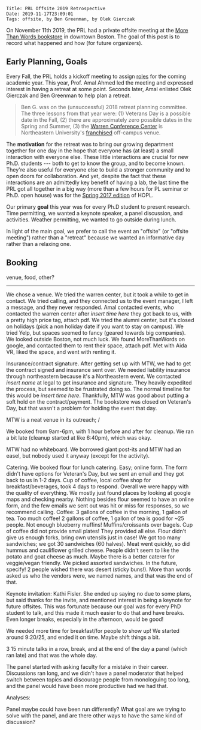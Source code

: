     Title: PRL Offsite 2019 Retrospective
    Date: 2019-11-17T23:09:01
    Tags: offsite, by Ben Greenman, by Olek Gierczak

On November 11th 2019, the PRL had a private offsite meeting at the
 [More Than Words bookstore][mtw] in downtown Boston.
The goal of this post is to record what happened and how
 (for future organizers).

<!-- more -->

## Early Planning, Goals

Every Fall, the PRL holds a kickoff meeting to assign [roles](http://prl.ccs.neu.edu/contact)
 for the coming academic year.
This year, Prof. Amal Ahmed led the meeting and expressed interest in having
 a retreat at some point.
Seconds later, Amal enlisted Olek Gierczak and Ben Greenman
 to help plan a retreat.

> Ben G. was on the (unsuccessful) 2018 retreat planning committee.
> The three lessons from that year were: (1) Veterans Day is a possible date
> in the Fall, (2) there are approximately zero possible dates in the Spring
> and Summer, (3) the [Warren Conference Center](http://www.warrencenter.com)
> is Northeastern University's [franchised](https://www.northeastern.edu/events/northeastern-owned-off-campus-venues)
> off-campus venue.

The **motivation** for the retreat was to bring our growing department together
 for one day in the hope that everyone has (at least) a small interaction with
 everyone else.
These little interactions are crucial for new Ph.D. students --- both to get
 to know the group, and to become known.
They're also useful for everyone else to build a stronger community and
 to open doors for collaboration.
And yet, despite the fact that these interactions are an admittedly key benefit
 of having a lab, the last time the PRL got all together in a big way (more
 than a few hours for PL seminar or Ph.D. open house) was for the
 [Spring 2017 edition](http://www.ccs.neu.edu/home/matthias/7480-s17/index.html)
 of HOPL.

Our primary **goal** this year was for every Ph.D student to present research.
Time permitting, we wanted a keynote speaker, a panel discussion, and activities.
Weather permitting, we wanted to go outside during lunch.

In light of the main goal, we prefer to call the event an "offsite"
 (or "offsite meeting") rather than a "retreat" because we wanted an
 informative day rather than a relaxing one.


## Booking

venue, food, other?


- - -


We chose a venue. We tried the warren center, but it took a while to get in
contact. We tried calling, and they connected us to the event manager, I left a
message, and they never responded. Amal contacted events, who contacted the
warren center after *insert time here* they got back to us, with a pretty high
price tag, attach pdf. We tried the alumni center, but it's closed on holidays
(pick a non holiday date if you want to stay on campus). We tried Yelp, but
spaces seemed to fancy (geared towards big companies). We looked outside
Boston, not much luck. We found MoreThanWords on google, and contacted them to
rent their space, attach pdf. Met with Aida VR, liked the space, and went with
renting it.

Insurance/contract signature. After getting set up with MTW, we had to get the
contract signed and insurance sent over. We needed liability insurance through
northeastern because it's a Northeastern event. We contacted *insert name* at
legal to get insurance and signature. They heavily expedited the process, but
seemed to be frustrated doing so. The normal timeline for this would be *insert
time here*. Thankfully, MTW was good about putting a soft hold on the
contract/payment. The bookstore was closed on Veteran's Day, but that wasn't a
problem for holding the event that day.

MTW is a neat venue in its outreach; /

We booked from 9am-6pm, with 1 hour before and after for cleanup. We ran a bit
late (cleanup started at like 6:40pm), which was okay.

MTW had no whiteboard. We borrowed giant post-its and MTW had an easel, but
nobody used it anyway (except for the activity).

Catering. We booked flour for lunch catering. Easy; online form. The form
didn't have options for Veteran's Day, but we sent an email and they got back
to us in 1-2 days. Cup of coffee, local coffee shop for breakfast/beverages,
took 4 days to respond. Overall we were happy with the quality of everything.
We mostly just found places by looking at google maps and checking nearby.
Nothing besides flour seemed to have an online form, and the few emails we sent
out was hit or miss for responses, so we recommend calling. Coffee: 3 gallons
of coffee in the morning, 1 gallon of tea. Too much coffee! 2 gallons of
coffee, 1 gallon of tea is good for ~25 people. Not enough blueberry muffins!
Muffins/croissants over bagels. Cup of coffee did not provide small plates!
They provided all else. Flour didn't give us enough forks, bring own utensils
just in case! We got too many sandwiches; we got 30 sandwiches (60 halves).
Meat went quickly, so did hummus and cauliflower grilled cheese. People didn't
seem to like the potato and goat cheese as much. Maybe there is a better
caterer for veggie/vegan friendly. We picked assorted sandwiches. In the
future, specify! 2 people wished there was desert (sticky buns!). More than
words asked us who the vendors were, we named names, and that was the end of
that.

Keynote invitation: Kathi Fisler. She ended up saying no due to some plans, but
said thanks for the invite, and mentioned interest in being a keynote for
future offsites. This was fortunate because our goal was for every PhD student
to talk, and this made it much easier to do that and have breaks. Even longer
breaks, especially in the afternoon, would be good!

We needed more time for breakfast/for people to show up! We started around
9:20/25, and ended it on time. Maybe shift things a bit. 

3 15 minute talks in a row, break, and at the end of the day a panel (which ran
late) and that was the whole day. 

The panel started with asking faculty for a mistake in their career.
Discussions ran long, and we didn't have a panel moderator that helped switch
between topics and discourage people from monologuing too long, and the panel
would have been more productive had we had that. 

Analyses:

Panel maybe could have been run differently? What goal are we trying to solve
with the panel, and are there other ways to have the same kind of discussion?

<!-- -->

[mtw]: https://mtwyouth.org
